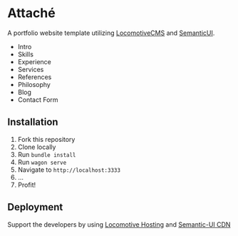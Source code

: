 # Attaché
A portfolio website template utilizing [LocomotiveCMS](http://locomotivecms.com/) and [SemanticUI](http://semantic-ui.com/).

 * Intro
 * Skills
 * Experience
 * Services
 * References
 * Philosophy
 * Blog
 * Contact Form

## Installation
 1. Fork this repository
 2. Clone locally
 3. Run `bundle install`
 4. Run `wagon serve`
 5. Navigate to `http://localhost:3333`
 6. ...
 7. Profit!

## Deployment
Support the developers by using [Locomotive Hosting](https://www.locomotivehosting.com/) and [Semantic-UI CDN](#)
